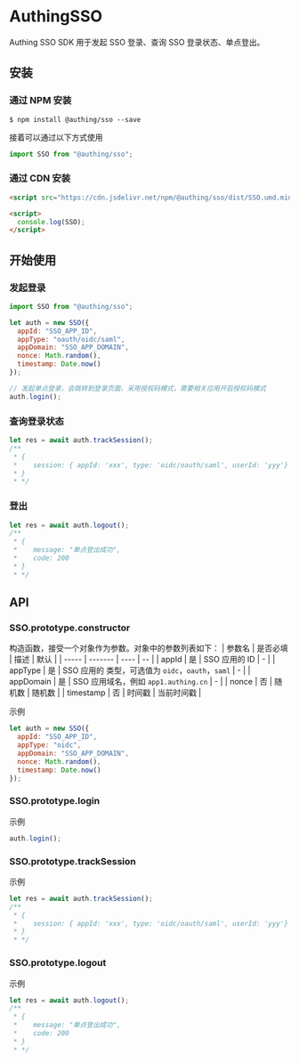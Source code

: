 # AuthingSSO

Authing SSO SDK 用于发起 SSO 登录、查询 SSO 登录状态、单点登出。

## 安装

### 通过 NPM 安装

```shell
$ npm install @authing/sso --save
```

接着可以通过以下方式使用

```js
import SSO from "@authing/sso";
```

### 通过 CDN 安装

```html
<script src="https://cdn.jsdelivr.net/npm/@authing/sso/dist/SSO.umd.min.js"></script>

<script>
  console.log(SSO);
</script>
```

## 开始使用

### 发起登录

```js
import SSO from "@authing/sso";

let auth = new SSO({
  appId: "SSO_APP_ID",
  appType: "oauth/oidc/saml",
  appDomain: "SSO_APP_DOMAIN",
  nonce: Math.random(),
  timestamp: Date.now()
});

// 发起单点登录，会跳转到登录页面，采用授权码模式，需要相关应用开启授权码模式
auth.login();
```

### 查询登录状态

```js
let res = await auth.trackSession();
/**
 * {
 *    session: { appId: 'xxx', type: 'oidc/oauth/saml', userId: 'yyy'}
 * }
 * */
```

### 登出

```js
let res = await auth.logout();
/**
 * {
 *    message: "单点登出成功",
 *    code: 200
 * }
 * */
```

## API

### SSO.prototype.constructor

构造函数，接受一个对象作为参数。对象中的参数列表如下：
| 参数名 | 是否必填 | 描述 | 默认 |
| ----- | ------- | ---- | -- |
| appId | 是 | SSO 应用的 ID | - |
| appType | 是 | SSO 应用的 类型，可选值为 `oidc`，`oauth`，`saml` | - |
| appDomain | 是 | SSO 应用域名，例如 `app1.authing.cn` | - |
| nonce | 否 | 随机数 | 随机数 |
| timestamp | 否 | 时间戳 | 当前时间戳 |

示例

```js
let auth = new SSO({
  appId: "SSO_APP_ID",
  appType: "oidc",
  appDomain: "SSO_APP_DOMAIN",
  nonce: Math.random(),
  timestamp: Date.now()
});
```

### SSO.prototype.login

示例

```js
auth.login();
```

### SSO.prototype.trackSession

示例

```js
let res = await auth.trackSession();
/**
 * {
 *    session: { appId: 'xxx', type: 'oidc/oauth/saml', userId: 'yyy'}
 * }
 * */
```

### SSO.prototype.logout

示例

```js
let res = await auth.logout();
/**
 * {
 *    message: "单点登出成功",
 *    code: 200
 * }
 * */
```
